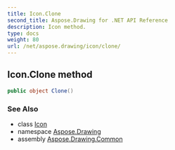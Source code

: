 ```yaml
---
title: Icon.Clone
second_title: Aspose.Drawing for .NET API Reference
description: Icon method. 
type: docs
weight: 80
url: /net/aspose.drawing/icon/clone/
---
```

## Icon.Clone method

```csharp
public object Clone()
```

### See Also

* class [Icon](../)
* namespace [Aspose.Drawing](../../icon/)
* assembly [Aspose.Drawing.Common](../../../)


